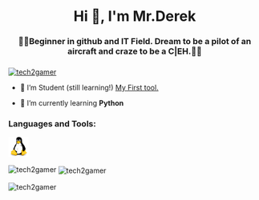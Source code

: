 <h1 align="center">Hi 👋, I'm Mr.Derek</h1>
<h3 align="center">👨‍💻Beginner in github and IT Field. Dream to be a pilot of an aircraft and craze to be a C|EH.👨‍💻</h3>

<!--<p align="left"> <img src="https://komarev.com/ghpvc/?username=tech2gamer&label=Profile%20views&color=0e75b6&style=flat" alt="tech2gamer" /> </p> -->
###
<p align="left"> <a href="https://github.com/ryo-ma/github-profile-trophy"><img src="https://github-profile-trophy.vercel.app/?username=tech2gamer" alt="tech2gamer" /></a> </p>

- 🔭 I’m Student (still learning!) [My First tool.](https://github.com/tech2gamer/shorturl)

- 🌱 I’m currently learning **Python**

<!-- 👯 I’m looking to collaborated on :- [Shark](https://github.com/Bhaviktutorials/shark)

🛑My Blog (in maintenance) [mr-derek-tech.blogspot.com](mr-derek-tech.blogspot.com)

- 📫 How to reach me **tech2.gamer.spsai@gmail.com**

- ⚡ Fun fact **U Know what! actually I don't know what i'm doing🤣**

 <h3 align="left">Connect with me:</h3>
<p align="left">
 <a href="https:/" target="blank"><img align="center" src="https://raw.githubusercontent.com/rahuldkjain/github-profile-readme-generator/master/src/images/icons/Social/instagram.svg" alt="tech2.gamer" height="30" width="40" /></a>
</p> -->

<h3 align="left">Languages and Tools:</h3>
<p align="left"> <a href="https://www.linux.org/" target="_blank"> <img src="https://raw.githubusercontent.com/devicons/devicon/master/icons/linux/linux-original.svg" alt="linux" width="40" height="40"/> </a> </p>

<p><img align="left" src="https://github-readme-stats.vercel.app/api/top-langs?username=tech2gamer&show_icons=true&locale=en&layout=compact" alt="tech2gamer" /></p>

<p>&nbsp;<img align="center" src="https://github-readme-stats.vercel.app/api?username=tech2gamer&show_icons=true&locale=en" alt="tech2gamer" /></p>

<p><img align="center" src="https://github-readme-streak-stats.herokuapp.com/?user=tech2gamer&" alt="tech2gamer" /></p>

